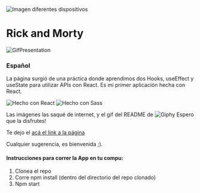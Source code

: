 ![Imagen diferentes dispositivos](https://imgur.com/a/YdxZ11Z)

# Rick and Morty

![GifPresentation](https://media.giphy.com/media/J6D0TKmvHKYjbJmarX/giphy.gif)

### Español

La página surgió de una práctica donde aprendimos dos Hooks, useEffect y useState para utilizar APIs con React. 
Es mi primer aplicación hecha con React.

![Hecho con React](https://shields.io/badge/made%20with-React-lightblue?logo=react&style=plastic)
![Hecho con Sass](https://shields.io/badge/made%20with-Sass-ff69b4?logo=sass&style=plastic)


Las imágenes las saqué de internet, y el gif del README de ![Giphy](https://giphy.com/)
Espero que la disfrutes!

Te dejo el [acá el link a la página](https://morty-and-rick-page.netlify.app/)

Cualquier sugerencia, es bienvenida ;).

#### Instrucciones para correr la App en tu compu:

1. Clonea el repo
2. Corre npm install (dentro del directorio del repo clonado)
3. Npm start

